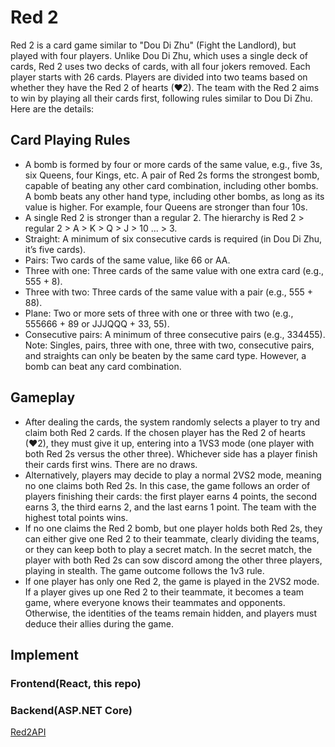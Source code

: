 # Red 2
Red 2 is a card game similar to "Dou Di Zhu" (Fight the Landlord), but played with four players. Unlike Dou Di Zhu, which uses a single deck of cards, Red 2 uses two decks of cards, with all four jokers removed. Each player starts with 26 cards. Players are divided into two teams based on whether they have the Red 2 of hearts (♥2). The team with the Red 2 aims to win by playing all their cards first, following rules similar to Dou Di Zhu. Here are the details:

## Card Playing Rules
+ A bomb is formed by four or more cards of the same value, e.g., five 3s, six Queens, four Kings, etc. A pair of Red 2s forms the strongest bomb, capable of beating any other card combination, including other bombs. A bomb beats any other hand type, including other bombs, as long as its value is higher. For example, four Queens are stronger than four 10s.
+ A single Red 2 is stronger than a regular 2. The hierarchy is Red 2 > regular 2 > A > K > Q > J > 10 ... > 3.
+ Straight: A minimum of six consecutive cards is required (in Dou Di Zhu, it’s five cards).
+ Pairs: Two cards of the same value, like 66 or AA.
+ Three with one: Three cards of the same value with one extra card (e.g., 555 + 8).
+ Three with two: Three cards of the same value with a pair (e.g., 555 + 88).
+ Plane: Two or more sets of three with one or three with two (e.g., 555666 + 89 or JJJQQQ + 33, 55).
+ Consecutive pairs: A minimum of three consecutive pairs (e.g., 334455).
Note: Singles, pairs, three with one, three with two, consecutive pairs, and straights can only be beaten by the same card type. However, a bomb can beat any card combination.

## Gameplay
+ After dealing the cards, the system randomly selects a player to try and claim both Red 2 cards. If the chosen player has the Red 2 of hearts (♥2), they must give it up, entering into a 1VS3 mode (one player with both Red 2s versus the other three). Whichever side has a player finish their cards first wins. There are no draws.
+ Alternatively, players may decide to play a normal 2VS2 mode, meaning no one claims both Red 2s. In this case, the game follows an order of players finishing their cards: the first player earns 4 points, the second earns 3, the third earns 2, and the last earns 1 point. The team with the highest total points wins.
+ If no one claims the Red 2 bomb, but one player holds both Red 2s, they can either give one Red 2 to their teammate, clearly dividing the teams, or they can keep both to play a secret match. In the secret match, the player with both Red 2s can sow discord among the other three players, playing in stealth. The game outcome follows the 1v3 rule.
+ If one player has only one Red 2, the game is played in the 2VS2 mode. If a player gives up one Red 2 to their teammate, it becomes a team game, where everyone knows their teammates and opponents. Otherwise, the identities of the teams remain hidden, and players must deduce their allies during the game.

## Implement
### Frontend(React, this repo)
### Backend(ASP.NET Core)
  [Red2API]("https://github.com/RockZhangCn/Red2WebAPI")
  
